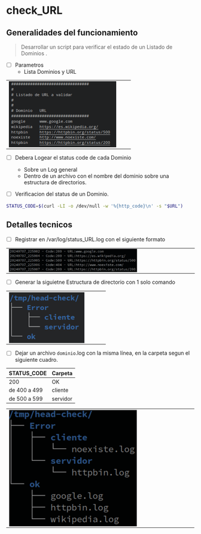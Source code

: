 # check_URL

## Generalidades del funcionamiento

> Desarrollar un script para verificar el estado de un Listado de Dominios . </br>

- [ ] Parametros
  - Lista Dominios y URL
<div>
<table>
   <tr>
      <td><img src="../.img/Lista_URL.png" width="90%" align="center"></td>
   </tr>
</table>
</div>

- [ ] Debera Logear el status code de cada Dominio
  - Sobre un Log general
  - Dentro de un archivo con el nombre del dominio sobre una estructura de directorios.

- [ ]  Verificacion del status de un Dominio.
```sh
STATUS_CODE=$(curl -LI -o /dev/null -w '%{http_code}\n' -s "$URL")
```

## Detalles tecnicos
- [ ]  Registrar en /var/log/status_URL.log con el siguiente formato
<div>
<table>
   <tr>
      <td><img src="../.img/status_URL.png" width="70%" align="center"></td>
   </tr>
</table>
</div>

- [ ] Generar la siguietne Estructura de directorio con 1 solo comando

<div>
<table>
   <tr>
      <td><img src="../.img/check_url_01.png" width="80%" align="center"></td>
   </tr>
</table>
</div>

- [ ]  Dejar un archivo `dominio`.log con la misma línea, en la carpeta segun el siguiente cuadro.

| STATUS_CODE 			| Carpeta 							| 
| ------                | ------ 							| 
| 200		| OK					| 
| de 400 a 499		| cliente					| 
| de 500 a 599		| servidor					| 

<div>
<table>
   <tr>
      <td><img src="../.img/status_URL_02.png" width="70%" align="center"></td>
   </tr>
</table>
</div>
